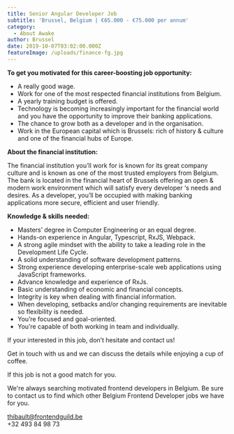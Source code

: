 ```yaml
---
title: Senior Angular Developer Job
subtitle: 'Brussel, Belgium | €65.000 - €75.000 per annum'
category:
  - About Awake
author: Brussel
date: 2019-10-07T03:02:00.000Z
featureImage: /uploads/finance-fg.jpg
---
```

**To get you motivated for this career-boosting job opportunity:**

* A really good wage.
* Work for one of the most respected financial institutions from Belgium.
* A yearly training budget is offered.
* Technology is becoming increasingly important for the financial world and you have the opportunity to improve their banking applications.
* The chance to grow both as a developer and in the organisation. 
* Work in the European capital which is Brussels: rich of history & culture and one of the financial hubs of Europe.

**About the financial institution:** 

The financial institution you’ll work for is known for its great company culture and is known as one of the most trusted employers from Belgium. The bank is located in the financial heart of Brussels offering an open & modern work environment which will satisfy every developer ‘s needs and desires. As a developer, you’ll be occupied with making banking applications more secure, efficient and user friendly.

**Knowledge & skills needed:** 

* Masters’ degree in Computer Engineering or an equal degree.
* Hands-on experience in Angular, Typescript, RxJS, Webpack.
* A strong agile mindset with the ability to take a leading role in the Development Life Cycle.
* A solid understanding of software development patterns.
* Strong experience developing enterprise-scale web applications using JavaScript frameworks.
* Advance knowledge and experience of RxJs.
* Basic understanding of economic and financial concepts.
* Integrity is key when dealing with financial information.
* When developing, setbacks and/or changing requirements are inevitable so flexibility is needed.
* You’re focused and goal-oriented. 
* You’re capable of both working in team and individually.

If your interested in this job, don’t hesitate and contact us!

Get in touch with us and we can discuss the details while enjoying a cup of coffee.

If this job is not a good match for you.

We're always searching motivated frontend developers in Belgium. Be sure to contact us to find which other Belgium Frontend Developer jobs we have for you.

thibault@frontendguild.be\
+32 493 84 98 73
